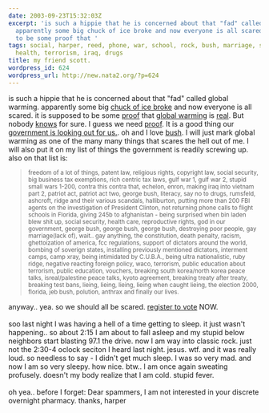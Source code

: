 ```yaml
---
date: 2003-09-23T15:32:03Z
excerpt: 'is such a hippie that he is concerned about that "fad" called global warming.
  apparently some big chuck of ice broke and now everyone is all scared. it is supposed
  to be some proof that '
tags: social, harper, reed, phone, war, school, rock, bush, marriage, security, business,
  health, terrorism, iraq, drugs
title: my friend scott.
wordpress_id: 624
wordpress_url: http://new.nata2.org/?p=624
---
```


is such a hippie that he is concerned about that "fad" called global warming. apparently some big <a href="http://www.msnbc.com/news/970325.asp?0dm=N23DN">chuck of ice broke</a> and now everyone is all scared. it is supposed to be some <a href="http://www.cnsnews.com/ViewNation.asp?Page=%5CNation%5Carchive%5C200309%5CNAT20030918e.html">proof</a> that <a href="http://www.enn.com/direct/display-release.asp?objid=D1D1366D000000F786F82D88290D3829">global warming</a> is <a href="http://www.nzz.ch/2003/09/09/english/page-synd4218255.html">real</a>. But nobody <a href="http://news.nationalgeographic.com/news/2003/09/0912_030912_tvmcmurdo.html">knows</a> for sure. I guess we need <a href="http://www.bayarea.com/mld/cctimes/news/6753452.htm">proof</a>. It is a good thing our <a href="http://www.ucsusa.org/news.cfm?newsID=267">government is looking out for us.</a>. oh and I love <a href=" http://www.newsmax.com/archives/articles/2001/7/2/185108.shtml">bush</a>. I will just mark global warming as one of the many many things that scares the hell out of me. I will also put it on my list of things the government is readily screwing up. also on that list is: <blockquote><small>freedom of a lot of things, patent law, religious rights, copyright law, social security, big business tax exemptions, rich centric tax laws, gulf war 1, gulf war 2, stupid small wars 1-200, contra this contra that, echelon, enron, making iraq into vietnam part 2, patriot act, patriot act two, george bush, literacy, say no to drugs, rumsfeld, ashcroft, ridge and their various scandals, halliburton, putting more than 200 FBI agents on the investigation of President Clinton, not returning phone calls to flight schools in Florida, giving 245b to afghanistan - being surprised when bin laden blew shit up, social security, health care, reproductive rights, god in our government, george bush, george bush, george bush, destroying poor people, gay marriage(lack of), wait.. gay anything, the constitution, death penalty, racism, ghettoization of america, fcc regulations, support of dictators around the world, bombing of soverign states, installing previously mentioned dictators, interment camps, camp xray, being intimidated by C.U.B.A., being ultra nationalistic, ruby ridge, negative reacting foreign policy, waco, terrorism, public education about terrorism, public education, vouchers, breaking south korea/north korea peace talks, isreal/palestine peace talks, kyoto agreement, breaking treaty after treaty, breaking test bans, lieing, lieing, lieing, lieing when caught lieing, the election 2000, florida, jeb bush, polution, anthrax and finally our lives.
</small></blockquote>
anyway.. yea. so we should all be scared. <a href="http://www.fec.gov/votregis/vr.htm">register to vote</a> NOW.
<br/><br/>soo last night I was having a hell of a time getting to sleep. it just wasn't happening.. so about 2:15 I am about to fall asleep and my stupid below neighbors start blasting 97.1 the drive. now I am way into classic rock. just not the 2:30-4 oclock seciton I heard last night. jesus. wtf. and it was really loud. so needless to say - I didn't get much sleep. I was so very mad. and now I am so very sleepy. how nice. btw.. I am once again sweating profusely. doesn't my body realize that I am cold. stupid fever. <br/><br/>oh yea.. before I forget: Dear spammers, I am not interested in your discrete overnight pharmacy. thanks, harper
